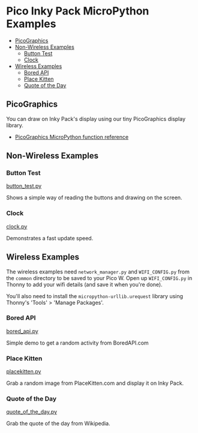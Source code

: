# Pico Inky Pack MicroPython Examples <!-- omit in toc -->

- [PicoGraphics](#picographics)
- [Non-Wireless Examples](#non-wireless-examples)
  - [Button Test](#button-test)
  - [Clock](#clock)
- [Wireless Examples](#wireless-examples)
  - [Bored API](#bored-api)
  - [Place Kitten](#place-kitten)
  - [Quote of the Day](#quote-of-the-day)

## PicoGraphics

You can draw on Inky Pack's display using our tiny PicoGraphics display library.

- [PicoGraphics MicroPython function reference](../../modules/picographics)

## Non-Wireless Examples

### Button Test
[button_test.py](button_test.py)

Shows a simple way of reading the buttons and drawing on the screen.

### Clock
[clock.py](clock.py)

Demonstrates a fast update speed.

## Wireless Examples

The wireless examples need `network_manager.py` and `WIFI_CONFIG.py` from the `common` directory to be saved to your Pico W. Open up `WIFI_CONFIG.py` in Thonny to add your wifi details (and save it when you're done).

You'll also need to install the `micropython-urllib.urequest` library using Thonny's 'Tools' > 'Manage Packages'.

### Bored API
[bored_api.py](bored_api.py)

Simple demo to get a random activity from BoredAPI.com

### Place Kitten
[placekitten.py](placekitten.py)

Grab a random image from PlaceKitten.com and display it on Inky Pack.

### Quote of the Day
[quote_of_the_day.py](quote_of_the_day.py)

Grab the quote of the day from Wikipedia.

